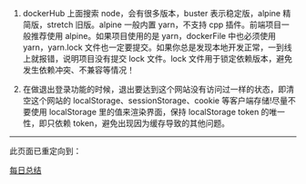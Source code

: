1. dockerHub 上面搜索 node，会有很多版本，buster 表示稳定版，alpine 精简版，stretch 旧版。alpine 一般内置 yarn，不支持 cpp 插件。前端项目一般推荐使用 alpine。如果项目使用的是 yarn，dockerFile 中也必须使用 yarn，yarn.lock 文件也一定要提交。如果你总是发现本地开发正常，一到线上就报错，说明项目没有提交 lock 文件。lock 文件用于锁定依赖版本，避免发生依赖冲突、不兼容等情况！

2. 在做退出登录功能的时候，退出要达到这个网站没有访问过一样的状态，即清空这个网站的 localStorage、sessionStorage、cookie 等客户端存储!尽量不要使用 localStorage 里的值来渲染界面，保持 localStorage token 的唯一性，即只依赖 token，避免出现因为缓存导致的其他问题。

---

此页面已重定向到：

[每日总结](/blog/随便写点儿？/每日总结)
